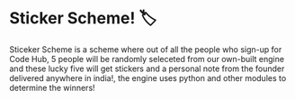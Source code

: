 # Sticker Scheme! 🏷️
Sticeker Scheme is a scheme where out of all the people who sign-up for Code Hub, 5 people will be randomly seleceted from our own-built engine and these lucky five will get stickers and a personal note from the founder delivered anywhere in india!, the engine uses python and other modules to determine the winners!
